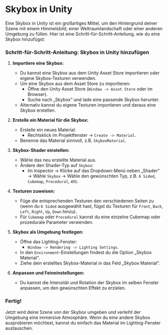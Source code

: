 # Skybox in Unity

Eine Skybox in Unity ist ein großartiges Mittel, um den Hintergrund deiner Szene mit einem Himmelsbild, einer Weltraumlandschaft oder einer anderen Umgebung zu füllen. Hier ist eine Schritt-für-Schritt-Anleitung, wie du eine Skybox hinzufügst:

### Schritt-für-Schritt-Anleitung: Skybox in Unity hinzufügen

1. **Importiere eine Skybox:**
   - Du kannst eine Skybox aus dem Unity Asset Store importieren oder eigene Skybox-Texturen verwenden.
   - Um eine Skybox aus dem Asset Store zu importieren:
     - Öffne den Unity Asset Store (`Window -> Asset Store` oder im Browser).
     - Suche nach „Skybox“ und lade eine passende Skybox herunter.
   - Alternativ kannst du eigene Texturen importieren und daraus eine Skybox erstellen.

2. **Erstelle ein Material für die Skybox:**
   - Erstelle ein neues Material:
     - Rechtsklick im Projektfenster → `Create -> Material`.
   - Benenne das Material sinnvoll, z.B. `SkyboxMaterial`.

3. **Skybox-Shader einstellen:**
   - Wähle das neu erstellte Material aus.
   - Ändere den Shader-Typ auf `Skybox`:
     - Im Inspector → Klicke auf das Dropdown-Menü neben „Shader“ → Wähle `Skybox` → Wähle den gewünschten Typ, z.B. `6 Sided`, `Cubemap`, `Procedural`, etc.

4. **Texturen zuweisen:**
   - Füge die entsprechenden Texturen den verschiedenen Seiten zu (wenn du `6 Sided` ausgewählt hast, fügst du Texturen für `Front`, `Back`, `Left`, `Right`, `Up`, `Down` hinzu).
   - Für `Cubemap` oder `Procedural` kannst du eine einzelne Cubemap oder prozedurale Parameter verwenden.

5. **Skybox als Umgebung festlegen:**
   - Öffne das Lighting-Fenster:
     - `Window -> Rendering -> Lighting Settings`.
   - In den `Environment`-Einstellungen findest du die Option „Skybox Material“.
   - Ziehe dein erstelltes Skybox-Material in das Feld „Skybox Material“.

6. **Anpassen und Feineinstellungen:**
   - Du kannst die Intensität und Rotation der Skybox im selben Fenster anpassen, um den gewünschten Effekt zu erzielen.

### Fertig! 

Jetzt wird deine Szene von der Skybox umgeben und verleiht der Umgebung eine immersive Atmosphäre. Wenn du eine andere Skybox ausprobieren möchtest, kannst du einfach das Material im Lighting-Fenster austauschen.

